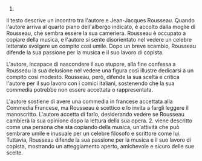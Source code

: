 1. 
Il testo descrive un incontro tra l'autore e Jean-Jacques Rousseau. Quando l'autore arriva al quarto piano dell'albergo indicato, è accolto dalla moglie di Rousseau, che sembra essere la sua cameriera. Rousseau è occupato a copiare della musica, e l'autore si sente disorientato nel vedere un celebre letterato svolgere un compito così umile. Dopo un breve scambio, Rousseau difende la sua passione per la musica e il suo lavoro di copista.

L'autore, incapace di nascondere il suo stupore, alla fine confessa a Rousseau la sua delusione nel vedere una figura così illustre dedicarsi a un compito così modesto. Rousseau, però, difende la sua scelta e critica l'autore per il suo lavoro con i comici italiani, sostenendo che la sua commedia potrebbe non essere accettata o rappresentata.

L'autore sostiene di avere una commedia in francese accettata alla Commedia Francese, ma Rousseau è scettico e lo invita a fargli leggere il manoscritto. L'autore accetta di farlo, desiderando vedere se Rousseau cambierà la sua opinione dopo la lettura della sua opera.
2. viene descritto come una persona che sta copiando della musica, un'attività che può sembrare umile e inusuale per un celebre filosofo e scrittore come lui. Tuttavia, Rousseau difende la sua passione per la musica e il suo lavoro di copista, mostrando un atteggiamento aperto, amichevole e sicuro delle sue scelte.